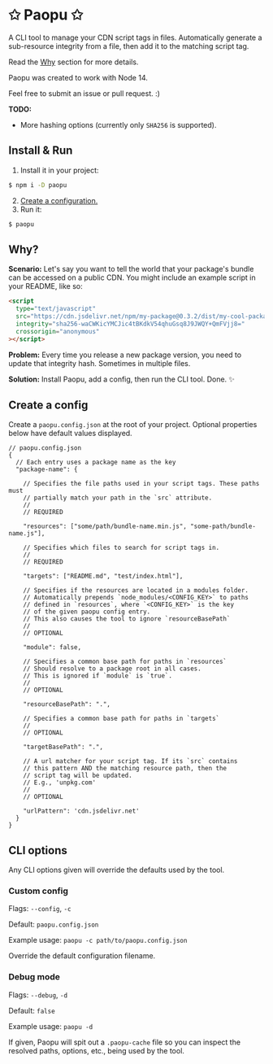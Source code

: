 # ✩ Paopu ✩

A CLI tool to manage your CDN script tags in files. Automatically generate a sub-resource integrity from a file, then add it to the matching script tag.

Read the [Why](#why) section for more details.

Paopu was created to work with Node 14.

Feel free to submit an issue or pull request. :)

**TODO:**

- More hashing options (currently only `SHA256` is supported).

## Install & Run

1. Install it in your project:

```sh
$ npm i -D paopu
```

2. [Create a configuration.](#create-a-config)
3. Run it:

```sh
$ paopu
```

## Why?

**Scenario:** Let's say you want to tell the world that your package's bundle can be accessed on a public CDN. You might include an example script in your README, like so:

```html
<script
  type="text/javascript"
  src="https://cdn.jsdelivr.net/npm/my-package@0.3.2/dist/my-cool-package.min.js"
  integrity="sha256-waCWKicYMCJic4tBKdkV54qhuGsq8J9JWQY+QmFVjj8="
  crossorigin="anonymous"
></script>
```

**Problem:** Every time you release a new package version, you need to update that integrity hash. Sometimes in multiple files.

**Solution:** Install Paopu, add a config, then run the CLI tool. Done. ✨

## Create a config

Create a `paopu.config.json` at the root of your project. Optional properties below have default values displayed.

```
// paopu.config.json
{
  // Each entry uses a package name as the key
  "package-name": {
  
    // Specifies the file paths used in your script tags. These paths must
    // partially match your path in the `src` attribute.
    //
    // REQUIRED
    
    "resources": ["some/path/bundle-name.min.js", "some-path/bundle-name.js"],

    // Specifies which files to search for script tags in.
    //
    // REQUIRED
    
    "targets": ["README.md", "test/index.html"],

    // Specifies if the resources are located in a modules folder.
    // Automatically prepends `node_modules/<CONFIG_KEY>` to paths
    // defined in `resources`, where `<CONFIG_KEY>` is the key
    // of the given paopu config entry.
    // This also causes the tool to ignore `resourceBasePath`
    //
    // OPTIONAL
    
    "module": false,

    // Specifies a common base path for paths in `resources`
    // Should resolve to a package root in all cases.
    // This is ignored if `module` is `true`.
    //
    // OPTIONAL
    
    "resourceBasePath": ".",

    // Specifies a common base path for paths in `targets`
    //
    // OPTIONAL
    
    "targetBasePath": ".",

    // A url matcher for your script tag. If its `src` contains
    // this pattern AND the matching resource path, then the 
    // script tag will be updated.
    // E.g., 'unpkg.com'
    //
    // OPTIONAL
    
    "urlPattern": 'cdn.jsdelivr.net'
  }
}
```

## CLI options

Any CLI options given will override the defaults used by the tool.

### Custom config

Flags: `--config`, `-c`

Default: `paopu.config.json`

Example usage: `paopu -c path/to/paopu.config.json`

Override the default configuration filename.

### Debug mode

Flags: `--debug`, `-d`

Default: `false`

Example usage: `paopu -d`

If given, Paopu will spit out a `.paopu-cache` file so you can inspect the resolved paths, options, etc., being used by the tool.
